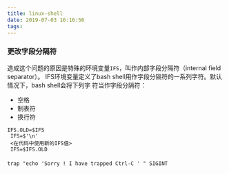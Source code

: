 ```yaml
---
title: linux-shell
date: 2019-07-03 16:16:56
tags:
---
```




### 更改字段分隔符
造成这个问题的原因是特殊的环境变量`IFS`，叫作内部字段分隔符（internal field separator）。
IFS环境变量定义了bash shell用作字段分隔符的一系列字符。默认情况下，bash shell会将下列字
符当作字段分隔符：
- 空格
- 制表符
- 换行符


```
IFS.OLD=$IFS 
 IFS=$'\n' 
 <在代码中使用新的IFS值> 
 IFS=$IFS.OLD
```

####  

```
trap "echo 'Sorry ! I have trapped Ctrl-C ' " SIGINT
```